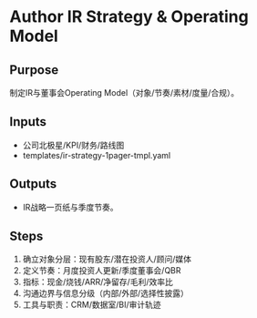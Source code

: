 # Author IR Strategy & Operating Model

## Purpose

制定IR与董事会Operating Model（对象/节奏/素材/度量/合规）。

## Inputs

- 公司北极星/KPI/财务/路线图
- templates/ir-strategy-1pager-tmpl.yaml

## Outputs

- IR战略一页纸与季度节奏。

## Steps

1. 确立对象分层：现有股东/潜在投资人/顾问/媒体
2. 定义节奏：月度投资人更新/季度董事会/QBR
3. 指标：现金/烧钱/ARR/净留存/毛利/效率比
4. 沟通边界与信息分级（内部/外部/选择性披露）
5. 工具与职责：CRM/数据室/BI/审计轨迹
